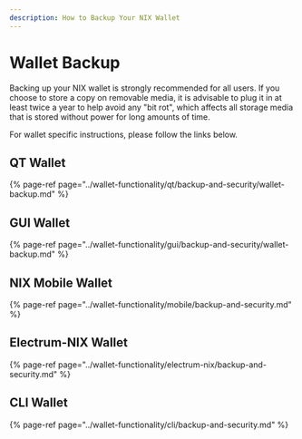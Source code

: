 ```yaml
---
description: How to Backup Your NIX Wallet
---
```


# Wallet Backup

Backing up your NIX wallet is strongly recommended for all users. If you choose to store a copy on removable media, it is advisable to plug it in at least twice a year to help avoid any "bit rot", which affects all storage media that is stored without power for long amounts of time.

For wallet specific instructions, please follow the links below.

## QT Wallet

{% page-ref page="../wallet-functionality/qt/backup-and-security/wallet-backup.md" %}

## GUI Wallet

{% page-ref page="../wallet-functionality/gui/backup-and-security/wallet-backup.md" %}

## NIX Mobile Wallet

{% page-ref page="../wallet-functionality/mobile/backup-and-security.md" %}

## Electrum-NIX Wallet

{% page-ref page="../wallet-functionality/electrum-nix/backup-and-security.md" %}

## CLI Wallet

{% page-ref page="../wallet-functionality/cli/backup-and-security.md" %}



